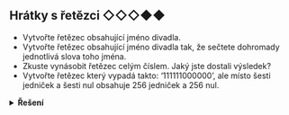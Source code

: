 ## Hrátky s řetězci ◇◇◇◆◆

- Vytvořte řetězec obsahující jméno divadla.
- Vytvořte řetězec obsahující jméno divadla tak, že sečtete dohromady jednotlivá slova toho jména.
- Zkuste vynásobit řetězec celým číslem. Jaký jste dostali výsledek?
- Vytvořte řetězec který vypadá takto: ‘111111000000’, ale místo šesti jedniček a šesti nul obsahuje 256 jedniček a 256
  nul.

<details>
<summary><b>Řešení</b></summary>


```python
print('Divadlo Pěst na oko')
```

```python
print('Divadlo ' + 'Pěst ' + 'na ' + 'oko')
```

```python
print('Divadlo Pěst na oko ' * 5)
```

```python
print('1' * 256 + '0' * 256)
```

</details>
